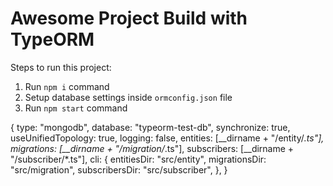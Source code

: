 # Awesome Project Build with TypeORM

Steps to run this project:

1. Run `npm i` command
2. Setup database settings inside `ormconfig.json` file
3. Run `npm start` command

{
type: "mongodb",
database: "typeorm-test-db",
synchronize: true,
useUnifiedTopology: true,
logging: false,
entities: [__dirname + "/entity/*.ts"],
migrations: [__dirname + "/migration/*.ts"],
subscribers: [__dirname + "/subscriber/*.ts"],
cli: {
entitiesDir: "src/entity",
migrationsDir: "src/migration",
subscribersDir: "src/subscriber",
},
}
